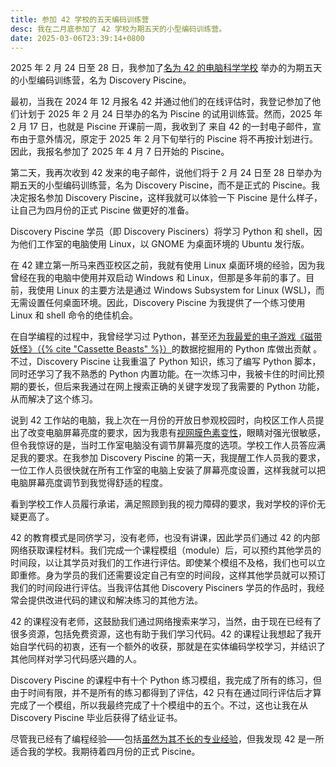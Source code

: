 ```yaml
---
title: 参加 42 学校的五天编码训练营
desc: 我在二月底参加了 42 学校为期五天的小型编码训练营。
date: 2025-03-06T23:39:14+0800
---
```


2025 年 2 月 24 日至 28 日，我参加了[名为 42 的电脑科学学校](2025-01-20-attending-42-school.md) 举办的为期五天的小型编码训练营，名为 Discovery Piscine。

最初，当我在 2024 年 12 月报名 42 并通过他们的在线评估时，我登记参加了他们计划于 2025 年 2 月 24 日举办的名为 Piscine 的试用训练营。然而，2025 年 2 月 17 日，也就是 Piscine 开课前一周，我收到了 来自 42 的一封电子邮件，宣布由于意外情况，原定于 2025 年 2 月下旬举行的 Piscine 将不再按计划进行。因此，我报名参加了 2025 年 4 月 7 日开始的 Piscine。

第二天，我再次收到 42 发来的电子邮件，说他们将于 2 月 24 日至 28 日举办为期五天的小型编码训练营，名为 Discovery Piscine，而不是正式的 Piscine。我决定报名参加 Discovery Piscine，这样我就可以体验一下 Piscine 是什么样子，让自己为四月份的正式 Piscine 做更好的准备。

Discovery Piscine 学员（即 Discovery Pisciners）将学习 Python 和 shell，因为他们工作室的电脑使用 Linux，以 GNOME 为桌面环境的 Ubuntu 发行版。

在 42 建立第一所马来西亚校区之前，我就有使用 Linux 桌面环境的经验，因为我曾经在我的电脑中使用并双启动 Windows 和 Linux，但那是多年前的事了。目前，我使用 Linux 的主要方法是通过 Windows Subsystem for Linux (WSL)，而无需设置任何桌面环境。因此，Discovery Piscine 为我提供了一个练习使用 Linux 和 shell 命令的绝佳机会。

在自学编程的过程中，我曾经学习过 Python，甚至还[为我最爱的电子游戏《磁带妖怪》（{% cite "Cassette Beasts" %}）](2023-11-13-My-First-PR-in-Python.md)的数据挖掘用的 Python 库做出贡献 。不过，Discovery Piscine 让我重温了 Python 知识，练习了编写 Python 脚本，同时还学习了我不熟悉的 Python 内置功能。在一次练习中，我被卡住的时间比预期的要长，但后来我通过在网上搜索正确的关键字发现了我需要的 Python 功能，从而解决了这个练习。

说到 42 工作站的电脑，我上次在一月份的开放日参观校园时，向校区工作人员提出了改变电脑屏幕亮度的要求，因为我患有[视网膜色素变性](2024-12-21-living-with-retinitis-pigmentosa.md)，眼睛对强光很敏感，但令我惊讶的是，当时工作室电脑没有调节屏幕亮度的选项。学校工作人员答应满足我的要求。在我参加 Discovery Piscine 的第一天，我提醒工作人员我的要求，一位工作人员很快就在所有工作室的电脑上安装了屏幕亮度设置，这样我就可以把电脑屏幕亮度调节到我觉得舒适的程度。

看到学校工作人员履行承诺，满足照顾到我的视力障碍的要求，我对学校的评价无疑更高了。

42 的教育模式是同侪学习，没有老师，也没有讲课，因此学员们通过 42 的内部网络获取课程材料。我们完成一个课程模组（module）后，可以预约其他学员的时间段，以让其学员对我们的工作进行评估。即使某个模组不及格，我们也可以立即重修。身为学员的我们还需要设定自己有空的时间段，这样其他学员就可以预订我们的时间段进行评估。当我评估其他 Discovery Pisciners 学员的作品时，我经常会提供改进代码的建议和解决练习的其他方法。

42 的课程没有老师，这鼓励我们通过网络搜索来学习，当然，由于现在已经有了很多资源，包括免费资源，这也有助于我们学习代码。42 的课程让我想起了我开始自学代码的初衷，还有一个额外的收获，那就是在实体编码学校学习，并结识了其他同样对学习代码感兴趣的人。

Discovery Piscine 的课程中有十个 Python 练习模组，我完成了所有的练习，但由于时间有限，并不是所有的练习都得到了评估，42 只有在通过同行评估后才算完成了一个模组，所以我最终完成了十个模组中的五个。不过，这也让我在从 Discovery Piscine 毕业后获得了结业证书。

尽管我已经有了编程经验——包括[虽然为其不长的专业经验](2025-01-05-first-web-dev-job-retrospective.md)，但我发现 42 是一所适合我的学校。我期待着四月份的正式 Piscine。